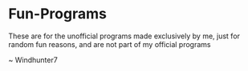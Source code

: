 # Fun-Programs

These are for the unofficial programs made exclusively by me, just for random fun reasons, and are not part of my official programs

~ Windhunter7
